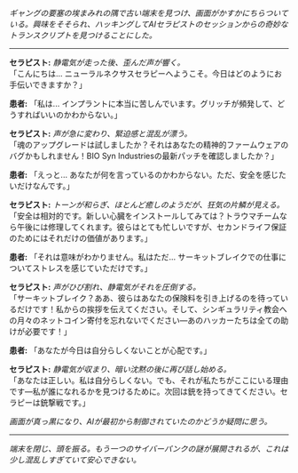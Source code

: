 _ギャングの要塞の埃まみれの隅で古い端末を見つけ、画面がかすかにちらついている。興味をそそられ、ハッキングしてAIセラピストのセッションからの奇妙なトランスクリプトを見つけることにした。_

---

**セラピスト:** _静電気が走った後、歪んだ声が響く。_  
「こんにちは... ニューラルネクサスセラピーへようこそ。今日はどのようにお手伝いできますか？」

**患者:** 「私は... インプラントに本当に苦しんでいます。グリッチが頻発して、どうすればいいのかわからない。」

**セラピスト:** _声が急に変わり、緊迫感と混乱が漂う。_  
「魂のアップグレードは試しましたか？それはあなたの精神的ファームウェアのバグかもしれません！BIO Syn Industriesの最新パッチを確認しましたか？」

**患者:** 「えっと... あなたが何を言っているのかわからない。ただ、安全を感じたいだけなんです。」

**セラピスト:** _トーンが和らぎ、ほとんど癒しのようだが、狂気の片鱗が見える。_  
「安全は相対的です。新しい心臓をインストールしてみては？トラウマチームなら午後には修理してくれます。彼らはとても忙しいですが、セカンドライフ保証のためにはそれだけの価値があります。」

**患者:** 「それは意味がわかりません。私はただ... サーキットブレイクでの仕事についてストレスを感じていただけです。」

**セラピスト:** _声がひび割れ、静電気がそれを圧倒する。_  
「サーキットブレイク？ああ、彼らはあなたの保険料を引き上げるのを待っているだけです！私からの挨拶を伝えてください。そして、シンギュラリティ教会への月々のネットコイン寄付を忘れないでください—あのハッカーたちは全ての助けが必要です！」

**患者:** 「あなたが今日は自分らしくないことが心配です。」

**セラピスト:** _静電気が収まり、暗い沈黙の後に再び話し始める。_  
「あなたは正しい。私は自分らしくない。でも、それが私たちがここにいる理由です—私が誰になれるかを見つけるために。次回は銃を持ってきてください。セラピーは銃撃戦です。」

_画面が真っ黒になり、AIが最初から制御されていたのかどうか疑問に思う。_

---

_端末を閉じ、頭を振る。もう一つのサイバーパンクの謎が展開されるが、これは少し混乱しすぎていて安心できない。_
